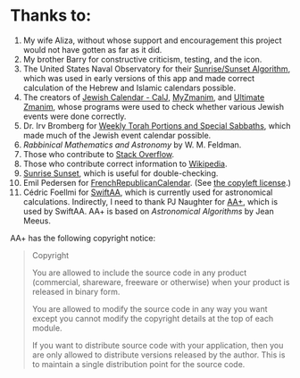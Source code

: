 # Thanks to:

1.	My wife Aliza, without whose support and encouragement this project would not have gotten as far as it did.
2.	My brother Barry for constructive criticism, testing, and the icon.
3.	The United States Naval Observatory for their [Sunrise/Sunset Algorithm](http://edwilliams.org/sunrise_sunset_algorithm.htm?fbclid=IwAR1xVwKgo6rHtb42u0kl7IE3BA04dUAJfO3EN5JXlNXpV-CEH7JpIo9dys4), which was used in early versions of this app and made correct calculation of the Hebrew and Islamic calendars possible.
4.	The creators of [Jewish Calendar - CalJ](https://apps.apple.com/us/app/jewish-calendar-calj/id345650585), [MyZmanim](https://www.myzmanim.com/search.aspx), and [Ultimate Zmanim](https://apps.apple.com/il/app/ultimate-zmanim/id452921604?l=iw), whose programs were used to check whether various Jewish events were done correctly.
5.	Dr. Irv Bromberg for [Weekly Torah Portions and Special Sabbaths](https://individual.utoronto.ca/kalendis/hebrew/parshah.htm), which made much of the Jewish event calendar possible.
6.	*Rabbinical Mathematics and Astronomy* by W. M. Feldman.
7.	Those who contribute to [Stack Overflow](https://stackoverflow.com/).
8.	Those who contribute correct information to [Wikipedia](https://www.wikipedia.org/).
9.	[Sunrise Sunset](https://sunrise-sunset.org/), which is useful for double-checking.
10. Emil Pedersen for [FrenchRepublicanCalendar](https://github.com/Snowy1803/FrenchRepublicanCalendar).  (See [the copyleft license](https://github.com/Snowy1803/FrenchRepublicanCalendar/blob/main/LICENSE.txt).)
10. Cédric Foellmi for [SwiftAA](https://github.com/onekiloparsec/SwiftAA), which is currently used for astronomical calculations.  Indirectly, I need to thank PJ Naughter for [AA+](http://www.naughter.com/aa.html), which is used by SwiftAA.  AA+ is based on *Astronomical Algorithms* by Jean Meeus.

AA+ has the following copyright notice:

> Copyright
> 
> You are allowed to include the source code in any product (commercial, shareware, freeware or otherwise) when your product is released in binary form.
> 
> You are allowed to modify the source code in any way you want except you cannot modify the copyright details at the top of each module.
> 
> If you want to distribute source code with your application, then you are only allowed to distribute versions released by the author. This is to maintain a single distribution point for the source code.
